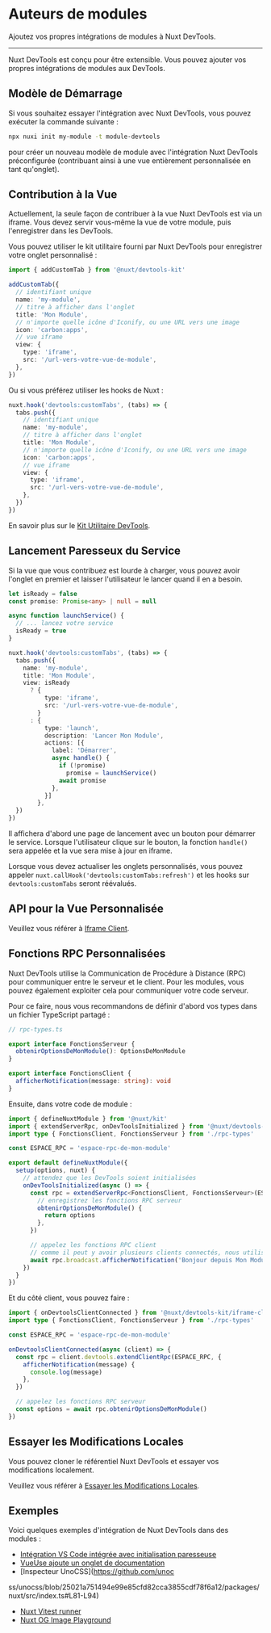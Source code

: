 
# Auteurs de modules

Ajoutez vos propres intégrations de modules à Nuxt DevTools.

---

Nuxt DevTools est conçu pour être extensible. Vous pouvez ajouter vos propres intégrations de modules aux DevTools.

## Modèle de Démarrage

Si vous souhaitez essayer l'intégration avec Nuxt DevTools, vous pouvez exécuter la commande suivante :

```bash
npx nuxi init my-module -t module-devtools
```

pour créer un nouveau modèle de module avec l'intégration Nuxt DevTools préconfigurée (contribuant ainsi à une vue entièrement personnalisée en tant qu'onglet).

## Contribution à la Vue

Actuellement, la seule façon de contribuer à la vue Nuxt DevTools est via un iframe. Vous devez servir vous-même la vue de votre module, puis l'enregistrer dans les DevTools.

Vous pouvez utiliser le kit utilitaire fourni par Nuxt DevTools pour enregistrer votre onglet personnalisé :

```ts
import { addCustomTab } from '@nuxt/devtools-kit'

addCustomTab({
  // identifiant unique
  name: 'my-module',
  // titre à afficher dans l'onglet
  title: 'Mon Module',
  // n'importe quelle icône d'Iconify, ou une URL vers une image
  icon: 'carbon:apps',
  // vue iframe
  view: {
    type: 'iframe',
    src: '/url-vers-votre-vue-de-module',
  },
})
```

Ou si vous préférez utiliser les hooks de Nuxt :

```ts
nuxt.hook('devtools:customTabs', (tabs) => {
  tabs.push({
    // identifiant unique
    name: 'my-module',
    // titre à afficher dans l'onglet
    title: 'Mon Module',
    // n'importe quelle icône d'Iconify, ou une URL vers une image
    icon: 'carbon:apps',
    // vue iframe
    view: {
      type: 'iframe',
      src: '/url-vers-votre-vue-de-module',
    },
  })
})
```

En savoir plus sur le [Kit Utilitaire DevTools](/module/utils-kit).

## Lancement Paresseux du Service

Si la vue que vous contribuez est lourde à charger, vous pouvez avoir l'onglet en premier et laisser l'utilisateur le lancer quand il en a besoin.

```ts
let isReady = false
const promise: Promise<any> | null = null

async function launchService() {
  // ... lancez votre service
  isReady = true
}

nuxt.hook('devtools:customTabs', (tabs) => {
  tabs.push({
    name: 'my-module',
    title: 'Mon Module',
    view: isReady
      ? {
          type: 'iframe',
          src: '/url-vers-votre-vue-de-module',
        }
      : {
          type: 'launch',
          description: 'Lancer Mon Module',
          actions: [{
            label: 'Démarrer',
            async handle() {
              if (!promise)
                promise = launchService()
              await promise
            },
          }]
        },
  })
})
```

Il affichera d'abord une page de lancement avec un bouton pour démarrer le service. Lorsque l'utilisateur clique sur le bouton, la fonction `handle()` sera appelée et la vue sera mise à jour en iframe.

Lorsque vous devez actualiser les onglets personnalisés, vous pouvez appeler `nuxt.callHook('devtools:customTabs:refresh')` et les hooks sur `devtools:customTabs` seront réévalués.

## API pour la Vue Personnalisée

Veuillez vous référer à [Iframe Client](/module/utils-kit#nuxtdevtools-kitiframe-client).

## Fonctions RPC Personnalisées

Nuxt DevTools utilise la Communication de Procédure à Distance (RPC) pour communiquer entre le serveur et le client. Pour les modules, vous pouvez également exploiter cela pour communiquer votre code serveur.

Pour ce faire, nous vous recommandons de définir d'abord vos types dans un fichier TypeScript partagé :

```ts
// rpc-types.ts

export interface FonctionsServeur {
  obtenirOptionsDeMonModule(): OptionsDeMonModule
}

export interface FonctionsClient {
  afficherNotification(message: string): void
}
```

Ensuite, dans votre code de module :

```ts
import { defineNuxtModule } from '@nuxt/kit'
import { extendServerRpc, onDevToolsInitialized } from '@nuxt/devtools-kit'
import type { FonctionsClient, FonctionsServeur } from './rpc-types'

const ESPACE_RPC = 'espace-rpc-de-mon-module'

export default defineNuxtModule({
  setup(options, nuxt) {
    // attendez que les DevTools soient initialisées
    onDevToolsInitialized(async () => {
      const rpc = extendServerRpc<FonctionsClient, FonctionsServeur>(ESPACE_RPC, {
        // enregistrez les fonctions RPC serveur
        obtenirOptionsDeMonModule() {
          return options
        },
      })

      // appelez les fonctions RPC client
      // comme il peut y avoir plusieurs clients connectés, nous utilisons `broadcast` pour les appeler tous
      await rpc.broadcast.afficherNotification('Bonjour depuis Mon Module !')
    })
  }
})
```

Et du côté client, vous pouvez faire :

```ts
import { onDevtoolsClientConnected } from '@nuxt/devtools-kit/iframe-client'
import type { FonctionsClient, FonctionsServeur } from './rpc-types'

const ESPACE_RPC = 'espace-rpc-de-mon-module'

onDevtoolsClientConnected(async (client) => {
  const rpc = client.devtools.extendClientRpc(ESPACE_RPC, {
    afficherNotification(message) {
      console.log(message)
    },
  })

  // appelez les fonctions RPC serveur
  const options = await rpc.obtenirOptionsDeMonModule()
})
```

## Essayer les Modifications Locales

Vous pouvez cloner le référentiel Nuxt DevTools et essayer vos modifications localement.

Veuillez vous référer à [Essayer les Modifications Locales](/devtools/development/contributing#trying-local-changes).

## Exemples

Voici quelques exemples d'intégration de Nuxt DevTools dans des modules :

- [Intégration VS Code intégrée avec initialisation paresseuse](https://github.com/nuxt/devtools/blob/main/packages/devtools/src/integrations/vscode.ts)
- [VueUse ajoute un onglet de documentation](https://github.com/vueuse/vueuse/blob/ce28cef154489c73abe308104bef8568594a9bcd/packages/nuxt/index.ts#L89-L99)
- [Inspecteur UnoCSS](https://github.com/unoc

ss/unocss/blob/25021a751494e99e85cfd82cca3855cdf78f6a12/packages/nuxt/src/index.ts#L81-L94)
- [Nuxt Vitest runner](https://github.com/danielroe/nuxt-vitest/blob/7bac68d96f27dea6c30c198b7caaaf0b495574ab/packages/nuxt-vitest/src/module.ts#L139-L181)
- [Nuxt OG Image Playground](https://github.com/harlan-zw/nuxt-og-image/blob/main/src/module.ts#L136)
